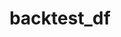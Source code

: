 ---  
schema: chicago
title: backtest_df  
organization: Production  
notes: Used in 24 lineage(s)    
resources:  
  - name: 032020/backtest_df 
    url: file:/Users/kensu/Customers/Kensu/LoanApproval/PROD/masterdata/prod/032020/backtest_df 
    format : Parquet  
  - name: 052020/backtest_df 
    url: file:/Users/kensu/Customers/Kensu/LoanApproval/PROD/masterdata/prod/052020/backtest_df 
    format : Parquet  
  - name: 072020/backtest_df 
    url: file:/Users/kensu/Customers/Kensu/LoanApproval/PROD/masterdata/prod/072020/backtest_df 
    format : Parquet  
  - name: 092020/backtest_df 
    url: file:/Users/kensu/Customers/Kensu/LoanApproval/PROD/masterdata/prod/092020/backtest_df 
    format : Parquet  
  - name: 112020/backtest_df 
    url: file:/Users/kensu/Customers/Kensu/LoanApproval/PROD/masterdata/prod/112020/backtest_df 
    format : Parquet  
  - name: 022020/backtest_df 
    url: file:/Users/kensu/Customers/Kensu/LoanApproval/PROD/masterdata/prod/022020/backtest_df 
    format : Parquet  
  - name: 042020/backtest_df 
    url: file:/Users/kensu/Customers/Kensu/LoanApproval/PROD/masterdata/prod/042020/backtest_df 
    format : Parquet  
  - name: 062020/backtest_df 
    url: file:/Users/kensu/Customers/Kensu/LoanApproval/PROD/masterdata/prod/062020/backtest_df 
    format : Parquet  
  - name: 082020/backtest_df 
    url: file:/Users/kensu/Customers/Kensu/LoanApproval/PROD/masterdata/prod/082020/backtest_df 
    format : Parquet  
  - name: 102020/backtest_df 
    url: file:/Users/kensu/Customers/Kensu/LoanApproval/PROD/masterdata/prod/102020/backtest_df 
    format : Parquet  
  - name: 122020/backtest_df 
    url: file:/Users/kensu/Customers/Kensu/LoanApproval/PROD/masterdata/prod/122020/backtest_df 
    format : Parquet  
  - name: 012020/backtest_df 
    url: file:/Users/kensu/Customers/Kensu/LoanApproval/PROD/masterdata/prod/012020/backtest_df 
    format : Parquet  
schema_fields: yolo  
category:
  - Loan Acceptance Product  
maintainer: User  
maintainer_email: UserMail  
---